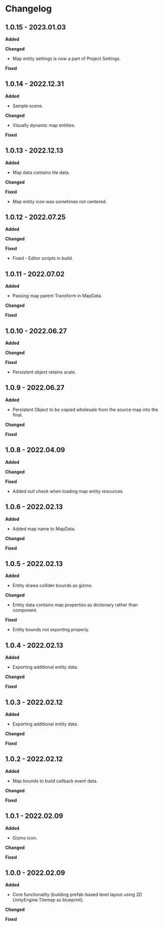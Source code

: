 # Changelog

## 1.0.15 - 2023.01.03

**Added**

**Changed**

- Map entity settings is now a part of Project Settings.

**Fixed**

## 1.0.14 - 2022.12.31

**Added**

- Sample scene.

**Changed**

- Visually dynamic map entities.

**Fixed**

## 1.0.13 - 2022.12.13

**Added**

- Map data contains tile data.

**Changed**

**Fixed**

- Map entity icon was sometimes not centered.

## 1.0.12 - 2022.07.25

**Added**

**Changed**

**Fixed**

- Fixed - Editor scripts in build.

## 1.0.11 - 2022.07.02

**Added**

- Passing map parent Transform in MapData.

**Changed**

**Fixed**

## 1.0.10 - 2022.06.27

**Added**

**Changed**

**Fixed**

- Persistent object retains scale.

## 1.0.9 - 2022.06.27

**Added**

- Persistent Object to be copied wholesale from the source map into the final.

**Changed**

**Fixed**

## 1.0.8 - 2022.04.09

**Added**

**Changed**

**Fixed**

* Added null check when loading map entity resources.

## 1.0.6 - 2022.02.13

**Added**

* Added map name to MapData.

**Changed**

**Fixed**

## 1.0.5 - 2022.02.13

**Added**

* Entity draws collider bounds as gizmo.

**Changed**

* Entity data contains map properties as dictionary rather than component.

**Fixed**

* Entity bounds not exporting properly.

## 1.0.4 - 2022.02.13

**Added**

* Exporting additional entity data.

**Changed**

**Fixed**

## 1.0.3 - 2022.02.12

**Added**

* Exporting additional entity data.

**Changed**

**Fixed**

## 1.0.2 - 2022.02.12

**Added**

* Map bounds to build callback event data.

**Changed**

**Fixed**

## 1.0.1 - 2022.02.09

**Added**

* Gizmo icon.

**Changed**

**Fixed**

## 1.0.0 - 2022.02.09

**Added**

* Core functionality (building prefab-based level layout using 2D UnityEngine.Tilemap as blueprint).

**Changed**

**Fixed**

